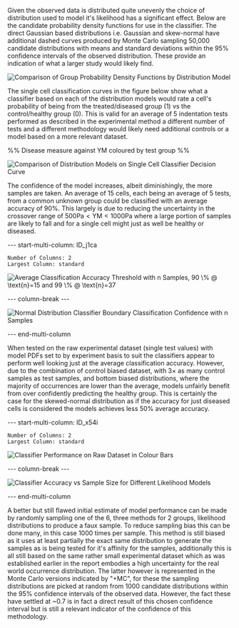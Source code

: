 
Given the observed data is distributed quite unevenly the choice of distribution used to model it's likelihood has a significant effect. Below are the candidate probability density functions for use in the classifier. The direct Gaussian based distributions i.e. Gaussian and skew-normal have additional dashed curves produced by Monte Carlo sampling 50,000 candidate distributions with means and standard deviations within the 95% confidence intervals of the observed distribution. These provide an indication of what a larger study would likely find.

![Comparison of Group Probability Density Functions by Distribution Model](Projects/Uni%20Projects/Individual%20project/Assesments/Dissertation/Sections/attachments/Group_PDFs_byModel.svg)


The single cell classification curves in the figure below show what a classifier based on each of the distribution models would rate a cell's probability of being from the treated/diseased group (1) vs the control/healthy group (0). This is valid for an average of 5 indentation tests performed as described in the experimental method a different number of tests and a different methodology would likely need additional controls or a model based on a more relevant dataset. 

%% Disease measure against YM coloured by test group %%

![Comparison of Distribution Models on Single Cell Classifier Decision Curve](Classification_Threashhold_by_Distribution_Model.svg)

The confidence of the model increases, albeit diminishingly, the more samples are taken. An average of 15 cells, each being an average of 5 tests, from a common unknown group could be classified with an average accuracy of 90%. This largely is due to reducing the uncertainty in the crossover range of $500 \text{Pa} < \text{YM} < 1000 \text{Pa}$ where a large portion of samples are likely to fall and for a single cell might just as well be healthy or diseased.


--- start-multi-column: ID_j1ca
```column-settings
Number of Columns: 2
Largest Column: standard
```


![Average Classification Accuracy Threshold with n Samples, $90 \% @ \text{n}=15$ and $99 \% @ \text{n}=37$](Projects/Uni%20Projects/Individual%20project/Assesments/Dissertation/Sections/attachments/Classification%20Accuracy%20vs%20Sample%20Size.svg)


--- column-break ---


![Normal Distribution Classifier Boundary Classification Confidence with n Samples](Projects/Uni%20Projects/Individual%20project/Assesments/Dissertation/Sections/attachments/Classification_Boundry_v_Samples.svg)


--- end-multi-column


When tested on the raw experimental dataset (single test values) with model PDFs set to by experiment basis to suit the classifiers appear to perform well looking just at the average classification accuracy. However, due to the combination of control biased dataset, with $3\times$ as many control samples as test samples, and bottom biased distributions, where the majority of occurrences are lower than the average, models unfairly benefit from over confidently predicting the healthy group. This is certainly the case for the skewed-normal distribution as if the accuracy for just diseased cells is considered the models achieves less 50% average accuracy.


--- start-multi-column: ID_x54i
```column-settings
Number of Columns: 2
Largest Column: standard
```


![Classifier Performance on Raw Dataset in Colour Bars](Classifier_Performace_ColourBars_byExperiment.svg)


--- column-break ---


![Classifier Accuracy vs Sample Size for Different Likelihood Models](Projects/Uni%20Projects/Individual%20project/Assesments/Dissertation/Sections/attachments/Classification_Accuracy_v_Samples_byModel.svg)


--- end-multi-column


A better but still flawed initial estimate of model performance can be made by randomly sampling one of the 6, three methods for 2 groups, likelihood distributions to produce a faux sample. To reduce sampling bias this can be done many, in this case 1000 times per sample.  This method is still biased as it uses at least partially the exact same distribution to generate the samples as is being tested for it's affinity for the samples, additionally this is all still based on the same rather small experimental dataset which as was established earlier in the report embodies a high uncertainty for the real world occurrence distribution. The latter however is represented in the Monte Carlo versions indicated by "+MC", for these the sampling distributions are picked at random from 1000 candidate  distributions within the 95% confidence intervals of the observed data. However, the fact these have settled at ~0.7 is in fact a direct result of this chosen confidence interval but is still a relevant indicator of the confidence of this methodology. 